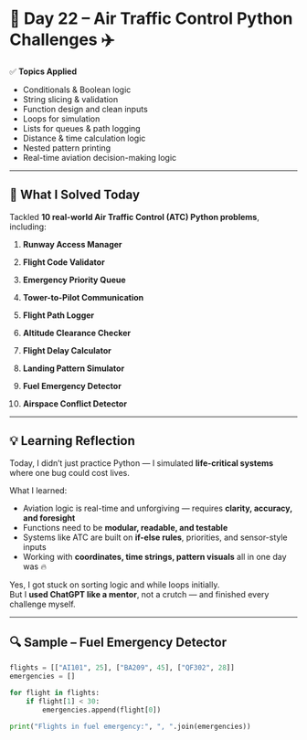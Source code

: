 # 🛫 Day 22 – Air Traffic Control Python Challenges ✈️

✅ **Topics Applied**
- Conditionals & Boolean logic  
- String slicing & validation  
- Function design and clean inputs  
- Loops for simulation  
- Lists for queues & path logging  
- Distance & time calculation logic  
- Nested pattern printing  
- Real-time aviation decision-making logic

---

## 🚀 What I Solved Today

Tackled **10 real-world Air Traffic Control (ATC) Python problems**, including:

1. **Runway Access Manager**  

2. **Flight Code Validator**  

3. **Emergency Priority Queue**  

4. **Tower-to-Pilot Communication**  

5. **Flight Path Logger**  

6. **Altitude Clearance Checker**  

7. **Flight Delay Calculator**  

8. **Landing Pattern Simulator**  

9. **Fuel Emergency Detector**  

10. **Airspace Conflict Detector**  

---

## 💡 Learning Reflection

Today, I didn’t just practice Python — I simulated **life-critical systems** where one bug could cost lives.

What I learned:

- Aviation logic is real-time and unforgiving — requires **clarity, accuracy, and foresight**
- Functions need to be **modular, readable, and testable**
- Systems like ATC are built on **if-else rules**, priorities, and sensor-style inputs
- Working with **coordinates, time strings, pattern visuals** all in one day was 🔥

Yes, I got stuck on sorting logic and while loops initially.  
But I **used ChatGPT like a mentor**, not a crutch — and finished every challenge myself.

---

## 🔍 Sample – Fuel Emergency Detector

```python
flights = [["AI101", 25], ["BA209", 45], ["QF302", 28]]
emergencies = []

for flight in flights:
    if flight[1] < 30:
        emergencies.append(flight[0])

print("Flights in fuel emergency:", ", ".join(emergencies))
